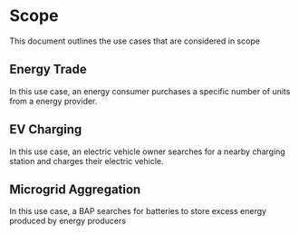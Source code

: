 # Scope
This document outlines the use cases that are considered in scope 

## Energy Trade 
In this use case, an energy consumer purchases a specific number of units from a energy provider. 

## EV Charging
In this use case, an electric vehicle owner searches for a nearby charging station and charges their electric vehicle. 

## Microgrid Aggregation
In this use case, a BAP searches for batteries to store excess energy produced by energy producers

